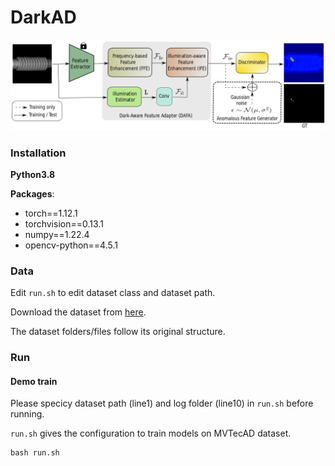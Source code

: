# DarkAD

![](imgs/cover.png)


### Installation 

**Python3.8**

**Packages**:
- torch==1.12.1
- torchvision==0.13.1
- numpy==1.22.4
- opencv-python==4.5.1

### Data

Edit `run.sh` to edit dataset class and dataset path.

Download the dataset from [here](https://www.mvtec.com/company/research/datasets/mvtec-3d-ad).

The dataset folders/files follow its original structure.

### Run

#### Demo train

Please specicy dataset path (line1) and log folder (line10) in `run.sh` before running.

`run.sh` gives the configuration to train models on MVTecAD dataset.
```
bash run.sh
```

